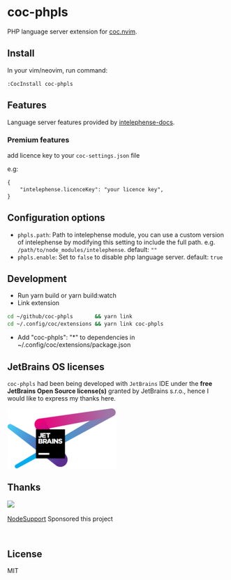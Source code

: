 # coc-phpls

PHP language server extension for [coc.nvim](https://github.com/neoclide/coc.nvim).

## Install

In your vim/neovim, run command:

```
:CocInstall coc-phpls
```

## Features

Language server features provided by [intelephense-docs](https://github.com/bmewburn/intelephense-docs).

### Premium features

add licence key to your ``coc-settings.json`` file

e.g:

```
{
    "intelephense.licenceKey": "your licence key",
}
```

## Configuration options

* `phpls.path`: Path to intelephense module, you can use a custom version of intelephense by modifying this setting to include the full path. e.g. `/path/to/node_modules/intelephense`. default: `""`
* `phpls.enable`: Set to `false` to disable php language server. default: `true`

## Development

* Run yarn build or yarn build:watch
* Link extension

```bash
cd ~/github/coc-phpls       && yarn link
cd ~/.config/coc/extensions && yarn link coc-phpls
```

* Add "coc-phpls": "*" to dependencies in ~/.config/coc/extensions/package.json

## JetBrains OS licenses

`coc-phpls` had been being developed with `JetBrains` IDE under the **free JetBrains Open Source license(s)** granted by JetBrains s.r.o., hence I would like to express my thanks here.

<a href="https://www.jetbrains.com/?from=gnet" target="_blank"><img src="https://raw.githubusercontent.com/panjf2000/illustrations/master/jetbrains/jetbrains-variant-4.png" width="250" align="middle"/></a>

## Thanks

<a href="https://yxvm.com/aff.php?aff=768" target="_blank"><img src="https://static.zhire.de/uPic/2025/04/911ce4a6df6861af44a363b034db8712.png" width="250"/></a>

[NodeSupport](https://github.com/NodeSeekDev/NodeSupport) Sponsored this project

![]()

## License

MIT
